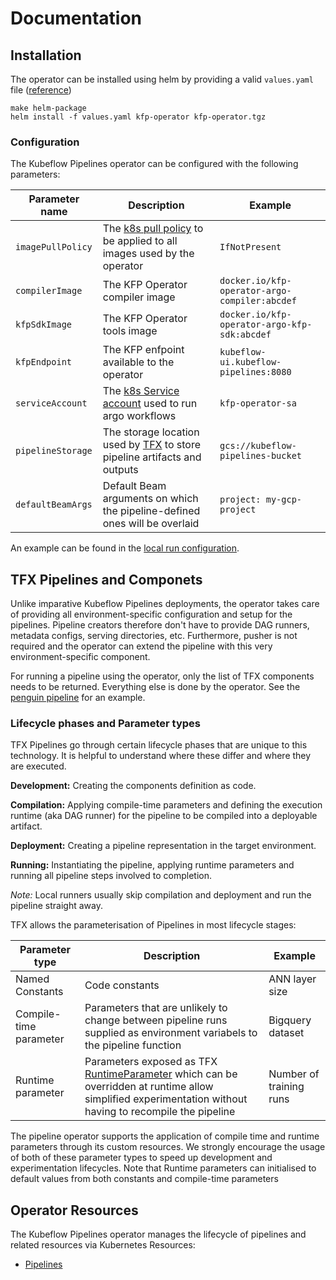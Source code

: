# Documentation

## Installation
The operator can be installed using helm by providing a valid `values.yaml` file ([reference](../config/helm/kfp-operator/values.yaml))

```
make helm-package
helm install -f values.yaml kfp-operator kfp-operator.tgz
```

### Configuration

The Kubeflow Pipelines operator can be configured with the following parameters:

| Parameter name | Description | Example |
| --- | --- | --- |
| `imagePullPolicy` | The [k8s pull policy](https://kubernetes.io/docs/concepts/containers/images/#image-pull-policy) to be applied to all images used by the operator | `IfNotPresent` |
| `compilerImage` | The KFP Operator compiler image | `docker.io/kfp-operator-argo-compiler:abcdef` |
| `kfpSdkImage` | The KFP Operator tools image | `docker.io/kfp-operator-argo-kfp-sdk:abcdef` |
| `kfpEndpoint` | The KFP enfpoint available to the operator | `kubeflow-ui.kubeflow-pipelines:8080` |
| `serviceAccount` | The [k8s Service account](https://kubernetes.io/docs/tasks/configure-pod-container/configure-service-account/) used to run argo workflows | `kfp-operator-sa` |
| `pipelineStorage` | The storage location used by [TFX](https://www.tensorflow.org/tfx/guide/build_tfx_pipeline) to store pipeline artifacts and outputs | `gcs://kubeflow-pipelines-bucket` |
| `defaultBeamArgs` | Default Beam arguments on which the pipeline-defined ones will be overlaid | `project: my-gcp-project` |

An example can be found in the [local run configuration](../config/manager/controller_manager_config.yaml).


## TFX Pipelines and Componets

Unlike imparative Kubeflow Pipelines deployments, the operator takes care of providing all environment-specific configuration and setup for the pipelines. Pipeline creators therefore don't have to provide DAG runners, metadata configs, serving directories, etc. Furthermore, pusher is not required and the operator can extend the pipeline with this very environment-specific component.

For running a pipeline using the operator, only the list of TFX components needs to be returned. Everything else is done by the operator. See the [penguin pipeline](../quickstart/penguin_pipeline/pipeline.py) for an example.

### Lifecycle phases and Parameter types

TFX Pipelines go through certain lifecycle phases that are unique to this technology. It is helpful to understand where these differ and where they are executed.

**Development:** Creating the components definition as code.

**Compilation:** Applying compile-time parameters and defining the execution runtime (aka DAG runner) for the pipeline to be compiled into a deployable artifact.

**Deployment:** Creating a pipeline representation in the target environment.

**Running:** Instantiating the pipeline, applying runtime parameters and running all pipeline steps involved to completion.

*Note:* Local runners usually skip compilation and deployment and run the pipeline straight away.

TFX allows the parameterisation of Pipelines in most lifecycle stages:

| Parameter type | Description | Example |
| --- | --- | --- |
| Named Constants | Code constants | ANN layer size |
| Compile-time parameter | Parameters that are unlikely to change between pipeline runs supplied as environment variabels to the pipeline function | Bigquery dataset |
| Runtime parameter | Parameters exposed as TFX [RuntimeParameter](https://www.tensorflow.org/tfx/api_docs/python/tfx/v1/dsl/experimental/RuntimeParameter?hl=en) which can be overridden at runtime allow simplified experimentation without having to recompile the pipeline | Number of training runs |

The pipeline operator supports the application of compile time and runtime parameters through its custom resources. We strongly encourage the usage of both of these parameter types to speed up development and experimentation lifecycles. Note that Runtime parameters can initialised to default values from both constants and compile-time parameters

## Operator Resources

The Kubeflow Pipelines operator manages the lifecycle of pipelines and related resources via Kubernetes Resources:

- [Pipelines](pipelines.md)